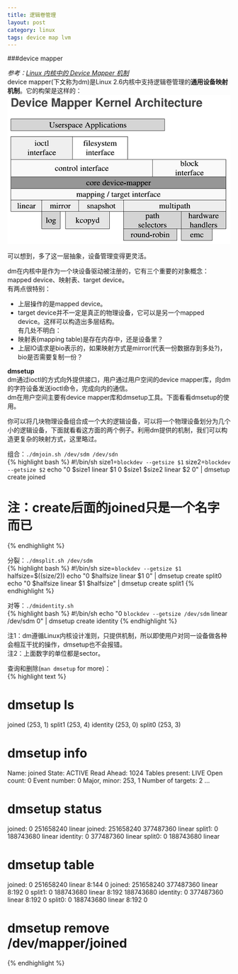 ```yaml
---
title: 逻辑卷管理
layout: post
category: linux
tags: device map lvm
---
```


###device mapper

*参考：[Linux 内核中的 Device Mapper 机制](http://www.ibm.com/developerworks/cn/linux/l-devmapper/index.html)*  
device mapper(下文称为dm)是Linux 2.6内核中支持逻辑卷管理的**通用设备映射机制**。它的构架是这样的：  
![](/images/dm_arch.png)

可以想到，多了这一层抽象，设备管理变得更灵活。

dm在内核中是作为一个块设备驱动被注册的，它有三个重要的对象概念：mapped device、映射表、target device。  
有两点很特别：  
- 上层操作的是mapped device。  
- target device并不一定是真正的物理设备，它可以是另一个mapped device。这样可以构造出多层结构。  
有几处不明白：  
- 映射表(mapping table)是存在内存中，还是设备里？  
- 上层IO请求是bio表示的，如果映射方式是mirror(代表一份数据存到多处?)，bio是否需要复制一份？  

**dmsetup**  
dm通过ioctl的方式向外提供接口，用户通过用户空间的device mapper库，向dm的字符设备发送ioctl命令，完成向内的通信。  
dm在用户空间主要有device mapper库和dmsetup工具。下面看看dmsetup的使用。

你可以将几块物理设备组合成一个大的逻辑设备，可以将一个物理设备划分为几个小的逻辑设备，下面就看看这方面的两个例子。利用dm提供的机制，我们可以构造更复杂的映射方式，这里略过。  

组合：`./dmjoin.sh /dev/sdm /dev/sdn`  
{% highlight bash %}
#!/bin/sh
size1=`blockdev --getsize $1`
size2=`blockdev --getsize $2`
echo "0 $size1 linear $1 0
$size1 $size2 linear $2 0" | dmsetup create joined
# 注：create后面的joined只是一个名字而已
{% endhighlight %}

分裂：`./dmsplit.sh /dev/sdm`  
{% highlight bash %}
#!/bin/sh
size=`blockdev --getsize $1`
halfsize=$((size/2))
echo "0 $halfsize linear $1 0" | dmsetup create split0
echo "0 $halfsize linear $1 $halfsize" | dmsetup create split1
{% endhighlight %}

对等：`./dmidentity.sh`  
{% highlight bash %}
#!/bin/sh
echo "0 `blockdev --getsize /dev/sdm` linear /dev/sdm 0" | dmsetup create identity
{% endhighlight %}

注1：dm遵循Linux内核设计准则，只提供机制，所以即使用户对同一设备做各种会相互干扰的操作，dmsetup也不会报错。  
注2：上面数字的单位都是sector。  

查询和删除(`man dmsetup` for more)：  
{% highlight text %}
# dmsetup ls
joined  (253, 1)
split1  (253, 4)
identity        (253, 0)
split0  (253, 3)

# dmsetup info
Name:              joined
State:             ACTIVE
Read Ahead:        1024
Tables present:    LIVE
Open count:        0
Event number:      0
Major, minor:      253, 1
Number of targets: 2
...

# dmsetup status
joined: 0 251658240 linear
joined: 251658240 377487360 linear
split1: 0 188743680 linear
identity: 0 377487360 linear
split0: 0 188743680 linear

# dmsetup table
joined: 0 251658240 linear 8:144 0
joined: 251658240 377487360 linear 8:192 0
split1: 0 188743680 linear 8:192 188743680
identity: 0 377487360 linear 8:192 0
split0: 0 188743680 linear 8:192 0

# dmsetup remove /dev/mapper/joined

{% endhighlight %}
